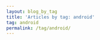 ```yaml
---
layout: blog_by_tag
title: 'Articles by tag: android'
tag: android
permalink: /tag/android/
---
```

